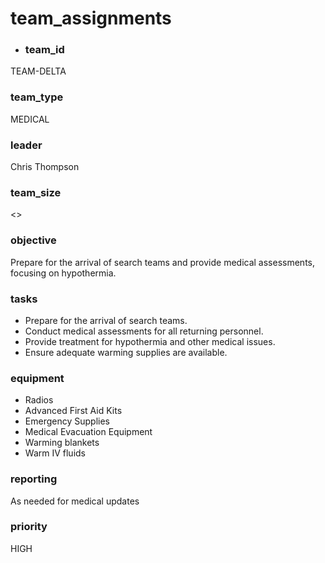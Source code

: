 # team_assignments
- ### team_id
TEAM-DELTA
### team_type
MEDICAL
### leader
Chris Thompson
### team_size
<>
### objective
Prepare for the arrival of search teams and provide medical assessments, focusing on hypothermia.
### tasks
- Prepare for the arrival of search teams.
- Conduct medical assessments for all returning personnel.
- Provide treatment for hypothermia and other medical issues.
- Ensure adequate warming supplies are available.
### equipment
- Radios
- Advanced First Aid Kits
- Emergency Supplies
- Medical Evacuation Equipment
- Warming blankets
- Warm IV fluids
### reporting
As needed for medical updates
### priority
HIGH
